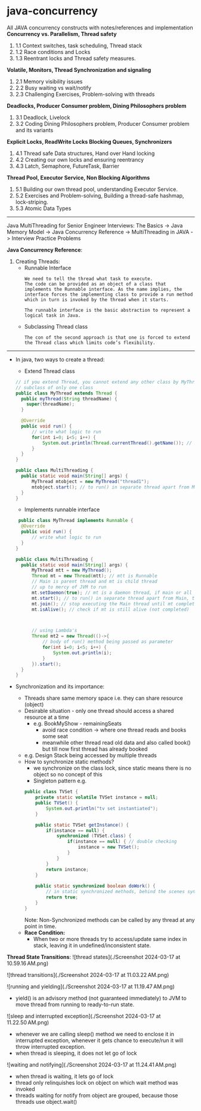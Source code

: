 # java-concurrency
All JAVA concurrency constructs with notes/references and implementation
**Concurrency vs. Parallelism, Thread safety**
1. 1.1 Context switches, task scheduling, Thread stack
2. 1.2 Race conditions and Locks
3. 1.3 Reentrant locks and Thread safety measures.

**Volatile, Monitors, Thread Synchronization and signaling**
1. 2.1 Memory visibility issues
2. 2.2 Busy waiting vs wait/notify
3. 2.3 Challenging Exercises, Problem-solving with threads

**Deadlocks, Producer Consumer problem, Dining Philosophers problem**
1. 3.1 Deadlock, Livelock
2. 3.2 Coding Dining Philosophers problem, Producer Consumer problem and its variants

**Explicit Locks, ReadWrite Locks Blocking Queues, Synchronizers**
1. 4.1 Thread safe Data structures, Hand over Hand locking
2. 4.2 Creating our own locks and ensuring reentrancy
3. 4.3 Latch, Semaphore, FutureTask, Barrier

**Thread Pool, Executor Service, Non Blocking Algorithms**
1. 5.1 Building our own thread pool, understanding Executor Service.
2. 5.2 Exercises and Problem-solving, Building a thread-safe hashmap, lock-striping.
3. 5.3 Atomic Data Types

----------------------------------------------------------------------------------------------------------------------------
Java MultiThreading for Senior Engineer Interviews:
The Basics -> Java Memory Model -> Java Concurrency Reference -> MultiThreading in JAVA -> Interview Practice Problems

**Java Concurrency Reference**:
1. Creating Threads:
   * Runnable Interface
     ```text
     We need to tell the thread what task to execute.
     The code can be provided as an object of a class that implements the Runnable interface. As the name implies, the interface forces the implementing class to provide a run method which in turn is invoked by the thread when it starts.

     The runnable interface is the basic abstraction to represent a logical task in Java. 
     ```
   * Subclassing Thread class
     ```text
     The con of the second approach is that one is forced to extend the Thread class which limits code’s flexibility.
     ```
     


  



----------------------------------------------------------------------------------------------------------------------------
* In java, two ways to create a thread:
  * Extend Thread class
  ```java
  // if you extend Thread, you cannot extend any other class by MyThread, JAVA doesn't allow
  // subclass of only one class
  public class MyThread extends Thread {
    public myThread(String threadName) {
      super(threadName);
    }
  
    @Override
    public void run() {
        // write what logic to run
        for(int i=0; i<5; i++) {
            System.out.println(Thread.currentThread().getName()); // currentThread() gives current instance of MyThread
        }
    }
  }
  
  public class MultiThreading {
    public static void main(String[] args) {
        MyThread mtobject = new MyThread("thread1");
        mtobject.start(); // to run() in separate thread apart from Main
    }
  }
  ```
  * Implements runnable interface
  ```java
   public class MyThread implements Runnable {
    @Override
    public void run() {
        // write what logic to run
    }
  }
  
  public class MultiThreading {
    public static void main(String[] args) {
        MyThread mtt = new MyThread();
        Thread mt = new Thread(mtt); // mtt is Runnable
        // Main is parent thread and mt is child thread
        // up to mercy of JVM to run
        mt.setDaemon(true); // mt is a daemon thread, if main or all other user threads stops executing, mt might not continue working
        mt.start(); // to run() in separate thread apart from Main, there is some time gap between calling start() and actual run() by JVM internally
        mt.join(); // stop executing the Main thread until mt completes
        mt.isAlive(); // check if mt is still alive (not completed)
  
  
  
        // using Lambda's
        Thread mt2 = new Thread(()->{
            // body of run() method being passed as parameter
            for(int i=0; i<5; i++) {
                System.out.println(i);
            }
        }).start();
    }
  }
  ```
  
* Synchronization and its importance:
  - Threads share same memory space i.e. they can share resource (object)
  - Desirable situation - only one thread should access a shared resource at a time
    - e.g. BookMyShow - remainingSeats
      - avoid race condition -> where one thread reads and books some seat
      - meanwhile other thread read old data and also called book() but till now first thread has already booked
  - e.g. Design Stack being accessed by multiple threads
  - How to synchronize static methods?
    - we synchronize on the class lock, since static means there is no object so no concept of this
    - Singleton pattern e.g.
    ```java
    public class TVSet {
        private static volatile TVSet instance = null;
        public TVSet() {
            System.out.println("tv set instantiated");
        }   
    
        public static TVSet getInstance() {
            if(instance == null) {
                synchronized (TVSet.class) {
                    if(instance == null) { // double checking
                        instance = new TVSet();
                    }
                }
            }
            return instance;
        }
        
        public static synchronized boolean doWork() {
            // in static synchronized methods, behind the scenes synchronized(TVSet.class)
            return true;
        }
    }
    ```
    Note: Non-Synchronized methods can be called by any thread at any point in time.
  - **Race Condition:**
    - When two or more threads try to access/update same index in stack, leaving it in undefined/inconsistent state.

**Thread State Transitions**:
![thread states](./Screenshot 2024-03-17 at 10.59.16 AM.png)

![thread transitions](./Screenshot 2024-03-17 at 11.03.22 AM.png)

![running and yielding](./Screenshot 2024-03-17 at 11.19.47 AM.png)
  * yield() is an advisory method (not guaranteed immediately) to JVM to move thread from running to ready-to-run state.

![sleep and interrupted exception](./Screenshot 2024-03-17 at 11.22.50 AM.png)
  * whenever we are calling sleep() method we need to enclose it in interrupted exception, whenever it gets chance to execute/run it will throw interrupted exception.
  * when thread is sleeping, it does not let go of lock

![waiting and notifying](./Screenshot 2024-03-17 at 11.24.41 AM.png)
  * when thread is waiting, it lets go of lock
  * thread only relinquishes lock on object on which wait method was invoked
  * threads waiting for notify from object are grouped, because those threads use object.wait()
